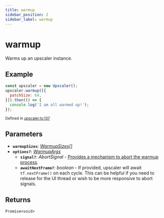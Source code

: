 ```yaml
---
title: warmup
sidebar_position: 2
sidebar_label: warmup
---
```


# warmup

Warms up an upscaler instance.

## Example

```javascript
const upscaler = new Upscaler();
upscaler.warmup([{
  patchSize: 64,
}]).then(() => {
  console.log('I am all warmed up!');
});
```

<small className="gray">Defined in <a target="_blank" href="https://github.com/thekevinscott/UpscalerJS/tree/main/packages/upscalerjs/src/upscaler.ts#L137">upscaler.ts:137</a></small>

## Parameters

- **`warmupSizes`**: _[WarmupSizes[]](https://github.com/thekevinscott/UpscalerJS/tree/main/packages/upscalerjs/src/types.ts#L9)_
- **`options?`**: _[WarmupArgs](https://github.com/thekevinscott/UpscalerJS/tree/main/packages/upscalerjs/src/types.ts#L75)_
  - **`signal?`**: _AbortSignal_  - [Provides a mechanism to abort the warmup process](https://developer.mozilla.org/en-US/docs/Web/API/AbortSignal).
  - **`awaitNextFrame?`**: _boolean_  - If provided, upscaler will await `tf.nextFrame()` on each cycle. This can be helpful if you need to release for the UI thread or wish to be more responsive to abort signals.

## Returns

`Promise<void>`